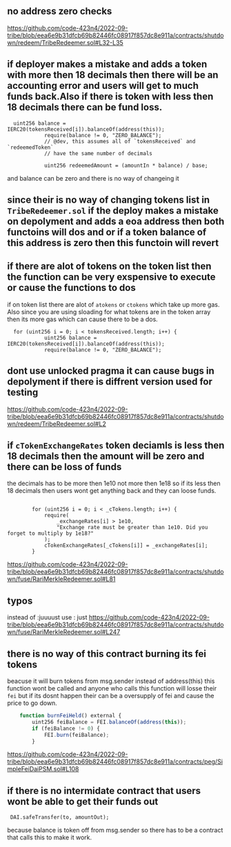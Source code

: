 ## no address zero checks 
https://github.com/code-423n4/2022-09-tribe/blob/eea6e9b31dfcb69b82446fc08917f857dc8e911a/contracts/shutdown/redeem/TribeRedeemer.sol#L32-L35
## if deployer makes a mistake and adds a token with more then 18 decimals then there will be an accounting error and users will get to much funds back.Also if there is token with less then 18 decimals there can be fund loss. 
```
  uint256 balance = IERC20(tokensReceived[i]).balanceOf(address(this));
            require(balance != 0, "ZERO_BALANCE");
            // @dev, this assumes all of `tokensReceived` and `redeemedToken`
            // have the same number of decimals
          
            uint256 redeemedAmount = (amountIn * balance) / base;
```
and balance can be zero and there is no way of changeing it 
## since their is no way of changing tokens list  in `TribeRedeemer.sol` if the deploy makes a mistake on depolyment and  adds a eoa address  then both functoins will dos and or if a token balance of this address is zero then this functoin will revert 
## if there are alot of tokens on the token list then the function can be very exspensive to execute or cause the functions to dos
if on token list there are alot of `atokens` or `ctokens` which take up more gas.
Also since you are using sloading for what tokens are in the token array then its more gas which can cause there to be a dos.
```
  for (uint256 i = 0; i < tokensReceived.length; i++) {
            uint256 balance = IERC20(tokensReceived[i]).balanceOf(address(this));
            require(balance != 0, "ZERO_BALANCE");

```
## dont use unlocked pragma it can cause bugs in depolyment if there is diffrent version used for testing 
https://github.com/code-423n4/2022-09-tribe/blob/eea6e9b31dfcb69b82446fc08917f857dc8e911a/contracts/shutdown/redeem/TribeRedeemer.sol#L2
##  if `cTokenExchangeRates` token deciamls is less then 18 decimals then the amount will be zero and there can be loss of funds
the decimals has to be more then 1e10 not more then 1e18 so if its less then 18 decimals then users wont get anything back and they can loose funds.
```

        for (uint256 i = 0; i < _cTokens.length; i++) {
            require(
                _exchangeRates[i] > 1e10,
                "Exchange rate must be greater than 1e10. Did you forget to multiply by 1e18?"
            );
            cTokenExchangeRates[_cTokens[i]] = _exchangeRates[i];
        }
```
https://github.com/code-423n4/2022-09-tribe/blob/eea6e9b31dfcb69b82446fc08917f857dc8e911a/contracts/shutdown/fuse/RariMerkleRedeemer.sol#L81
## typos 
instead of :juuuust
use : just
https://github.com/code-423n4/2022-09-tribe/blob/eea6e9b31dfcb69b82446fc08917f857dc8e911a/contracts/shutdown/fuse/RariMerkleRedeemer.sol#L247
## there is no way of this contract burning its fei tokens 
beacuse it will burn tokens from msg.sender instead of address(this)
this function wont be called and anyone who calls this function will losse their `fei` but if its dosnt happen their can be a oversupply of fei and cause the price  to go down.
```js
    function burnFeiHeld() external {
        uint256 feiBalance = FEI.balanceOf(address(this));
        if (feiBalance != 0) {
            FEI.burn(feiBalance);
        }

```
https://github.com/code-423n4/2022-09-tribe/blob/eea6e9b31dfcb69b82446fc08917f857dc8e911a/contracts/peg/SimpleFeiDaiPSM.sol#L108
## if there is no intermidate contract that users wont be able to get their funds out
```
 DAI.safeTransfer(to, amountOut);

```
because balance is token off from msg.sender so there has to be a contract that calls this to make it work.
